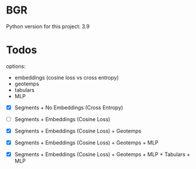 # BGR

Python version for this project: 3.9

# Todos

options:
- embeddings (cosine loss vs cross entropy)
- geotemps
- tabulars
- MLP

- [x] Segments + No Embeddings (Cross Entropy)

- [ ] Segments + Embeddings (Cosine Loss)

- [x] Segments + Embeddings (Cosine Loss) + Geotemps

- [x] Segments + Embeddings (Cosine Loss) + Geotemps + MLP

- [x] Segments + Embeddings (Cosine Loss) + Geotemps + MLP + Tabulars + MLP